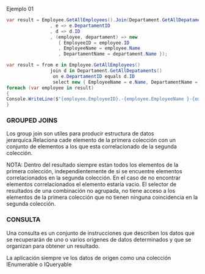 Ejemplo 01

``` c#
var result = Employee.GetAllEmployees().Join(Departament.GetAllDepataments()
                , e => e.DepartamentID
                , d => d.ID
                , (employee, departament) => new 
                   { EmployeeID = employee.ID
                   , EmployeeName = employee.Name
                   , DepartamentName = departament.Name });

var result = from e in Employee.GetAllEmployees()
                join d in Departament.GetAllDepataments()
                 on e.DepartamentID equals d.ID
                 select new { EmployeeName = e.Name, DepartamentName = d.Name, EmployeeID = e.ID };
foreach (var employee in result)
{
Console.WriteLine($"{employee.EmployeeID}.-{employee.EmployeeName }-{employee.DepartamentName}");
}
```

### GROUPED JOINS

Los group join son utiles para producir estructura de datos jerarquica.Relaciona cade elemento de la primera colección con un conjunto de elementos a los que esta correlacionado de la segunda colección.

NOTA: Dentro del resultado siempre estan todos los elementos de la primera colección, independientemente de si se encuentre elementos correlacionados en la segunda colección. En el caso de no encontrar elementos correlacionados el elemento estaría vacio. El selector de resultados de una combinación no agrupada, no tiene acceso a los elementos de la primera colección que no tienen ninguna coincidencia en la segunda colección.

### CONSULTA

Una consulta es un conjunto de instrucciones que describen los datos que se recuperarán de uno o varios origenes de datos determinados y que se organizan para obtener un resultado. 

La aplicación siempre ve los datos de origen como una colección IEnumerable<T> o IQueryable<T>   